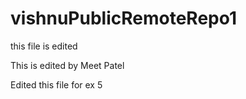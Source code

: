 # vishnuPublicRemoteRepo1

this file is edited

This is edited by Meet Patel

Edited this file for ex 5
